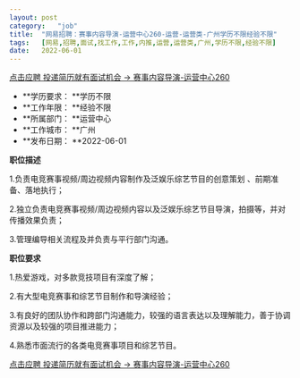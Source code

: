 ```yaml
---
layout:	post
category:	"job"
title:	"网易招聘：赛事内容导演-运营中心260-运营-运营类-广州学历不限经验不限"
tags:	[网易,招聘,面试,找工作,工作,内推,运营,运营类,广州,学历不限,经验不限]
date:	2022-06-01
---
```


[点击应聘 投递简历就有面试机会 ->  赛事内容导演-运营中心260](http://mobile.bole.netease.com/bole/boleDetail?id=15982&employeeId=346f03c3cda5f04c&key=all)



- **学历要求： **学历不限
- **工作年限： **经验不限
- **所属部门： **运营中心
- **工作城市： **广州
- **发布日期： **2022-06-01



**职位描述**

1.负责电竞赛事视频/周边视频内容制作及泛娱乐综艺节目的创意策划 、前期准备、落地执行；

2.独立负责电竞赛事视频/周边视频内容以及泛娱乐综艺节目导演，拍摄等，并对传播效果负责；

3.管理编导相关流程及并负责与平行部门沟通。



**职位要求**

1.热爱游戏，对多款竞技项目有深度了解；

2.有大型电竞赛事和综艺节目制作和导演经验；

3.有良好的团队协作和跨部门沟通能力，较强的语言表达以及理解能力，善于协调资源以及较强的项目推进能力；

4.熟悉市面流行的各类电竞赛事项目和综艺节目。



[点击应聘 投递简历就有面试机会 ->  赛事内容导演-运营中心260](http://mobile.bole.netease.com/bole/boleDetail?id=15982&employeeId=346f03c3cda5f04c&key=all)